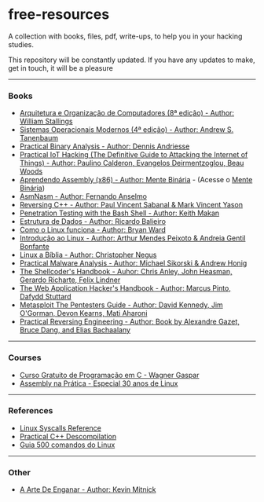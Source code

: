 # free-resources

A collection with books, files, pdf, write-ups, to help you in your hacking studies.

This repository will be constantly updated. If you have any updates to make, get in touch, it will be a pleasure

<hr>

### Books

<ul>
  <li><a href="https://drive.google.com/file/d/1TVYxTqYjISndjCg7ZRwg9FZ6-9fvcNu1/view?usp=sharing">Arquitetura e Organização de Computadores (8ª edição) - Author: William Stallings</a></li>
  <li><a href="https://drive.google.com/file/d/1KOX_WU5DG--nSc6hheEe8ScH7aHwNT3p/view?usp=sharing">Sistemas Operacionais Modernos (4ª edição) - Author: Andrew S. Tanenbaum</a></li>
  <li><a href="https://drive.google.com/file/d/1sTV3OH3ptxWO9J_D0HubArV1MyrzMJR6/view?usp=sharing">Practical Binary Analysis - Author: Dennis Andriesse</a></li>
  <li><a href="https://drive.google.com/file/d/1JvLyPO7BtBZIUB2_DTA2y0ophlkBN7hl/view?usp=sharing">Practical IoT Hacking (The Definitive Guide to Attacking the Internet of Things) - Author: Paulino Calderon, Evangelos Deirmentzoglou, Beau Woods</a></li>
  <li><a href="https://mentebinaria.gitbook.io/assembly/a-base">Aprendendo Assembly (x86) - Author: Mente Binária</a> - (Acesse o <a href="https://www.mentebinaria.com.br/">Mente Binária</a>)</li>
  <li><a href="https://drive.google.com/file/d/1OMU0svKIhSH_jPl1Kmft541yEx5IbH3e/view?usp=sharing">AsmNasm - Author: Fernando Anselmo</a></li>
  <li><a href="https://drive.google.com/file/d/1P-itoQYMxVlTPB6EUVbn9EuqSYGWLFme/view?usp=sharing">Reversing C++ - Author: Paul Vincent Sabanal & Mark Vincent Yason</a></li>
  <li><a href="https://drive.google.com/file/d/1WhlWON1mcPvtSxcBAMQ5If73n6smkSJR/view?usp=sharing">Penetration Testing with the Bash Shell - Author: Keith Makan</a></li>
  <li><a href="https://drive.google.com/file/d/1MJ9LZ2azfoTabqEC7XGT4XyYpK3pKQHG/view?usp=sharing">Estrutura de Dados - Author: Ricardo Balieiro</a></li>
  <li><a href="https://drive.google.com/file/d/1rZqkyt1fxqfFL25vXzTBRQtcSqKy_JnJ/view?usp=sharing">Como o Linux funciona - Author: Bryan Ward</a></li>
  <li><a href="https://drive.google.com/file/d/1I33f6CUhiKHXOEFP4--v97LM0BiYQTT5/view?usp=sharing">Introdução ao Linux - Author: Arthur Mendes Peixoto & Andreia Gentil Bonfante</a></li>
    <li><a href="https://drive.google.com/file/d/1e1PwBr3b9mmpn3xq1EI6w1GCveZ-VQUR/view?usp=sharing">Linux a Bíblia - Author: Christopher Negus</a></li>
  <li><a href="https://drive.google.com/file/d/1PRyNs5r1cPujZLny6OjBUyZ-nJPU3GpD/view?usp=sharing">Practical Malware Analysis - Author: 
Michael Sikorski & Andrew Honig</a></li>
  <li><a href="https://drive.google.com/file/d/1hA345438e-79nyOz2qkoqj25UbUztzhn/view?usp=sharing">The Shellcoder's Handbook - Auhor: Chris Anley, John Heasman, Gerardo Richarte, Felix Lindner</a></li>
  <li><a href="https://drive.google.com/file/d/1f_8-A8ftPhv6utL6gaObNWdqdhnOTclF/view?usp=sharing">The Web Application Hacker's Handbook - Author:  Marcus Pinto, Dafydd Stuttard</a></li>
  <li><a href="https://drive.google.com/file/d/110HZJEH3kRBDlIIw8YzrMjNxGu1nTQmy/view?usp=sharing">Metasploit The Pentesters Guide - Author: David Kennedy, Jim O'Gorman, Devon Kearns, Mati Aharoni</li>
  <li><a href="https://drive.google.com/file/d/1Tu6CNPwsijlTiKAcp_tzoRYt4IEKUC-9/view?usp=sharing">Practical Reversing Engineering - Author: Book by Alexandre Gazet, Bruce Dang, and Elias Bachaalany</a></li>
</ul>

<hr>

### Courses

<ul>
  <li><a href="https://wagnergaspar.com/curso-gratuito-de-programacao-c/">Curso Gratuito de Programação em C - Wagner Gaspar</a></li>
  <li><a href="https://www.youtube.com/watch?v=0lfikxs967c&list=PLxTkH01AauxRm0LFLlOA9RR5O6hBLqBtC">Assembly na Prática - Especial 30 anos de Linux</a></li>
</ul>

<hr>

### References

<ul>
  <li><a href="https://syscalls.w3challs.com/?arch=x86">Linux Syscalls Reference</a></li>
  <li><a href="https://drive.google.com/file/d/1OBGGhqLiGdZpmykU91fbehM2JFpp4mPO/view?usp=sharing">Practical C++ Descompilation</a></li>
  <li><a href="https://drive.google.com/file/d/1cC3ukdQO7ERtIi0-Md30ABNOdYpuVUXx/view?usp=sharing">Guia 500 comandos do Linux</a></li>
</ul>

<hr>

### Other

<ul>
  <li><a href="https://drive.google.com/file/d/1d7uHKCs_oEisu4kOEwJxMxugbcutN_-j/view?usp=sharing">A Arte De Enganar - Author: Kevin Mitnick</a></li>
</ul>
